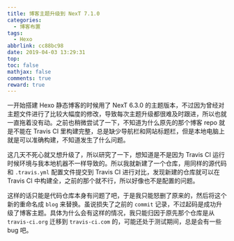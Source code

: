 ```yaml
---
title: 博客主题升级到 NexT 7.1.0
categories:
  - 博客布置
tags:
  - Hexo
abbrlink: cc88bc98
date: 2019-04-03 13:29:31
top:
toc: false
mathjax: false 
comments: true
reward: true
---
```

一开始搭建 Hexo 静态博客的时候用了 NexT 6.3.0 的主题版本，不过因为曾经对主题文件进行了比较大幅度的修改，导致每次主题升级都很难及时跟进，所以也就一直拖着没有动。之前也稍微尝试了一下，不知道为什么原先的那个博客 repo 就是不能在 Travis CI 里构建完整，总是缺少导航栏和网站标题栏，但是本地电脑上就是可以准确构建，不知道发生了什么问题。<!-- more -->

这几天不死心就又想升级了，所以研究了一下，想知道是不是因为 Travis CI 运行时候环境与我本地机器不一样导致的。所以我就新建了一个仓库，用同样的源代码和 `.travis.yml` 配置文件提交到 Travis CI 进行对比，发现新建的仓库就可以在 Travis CI 中构建全，之前的那个就不行，所以好像也不是配置的问题。

这样的话只能是代码仓库本身有问题了吧，于是我只能怒删了原来的，然后将这个新的重命名成 `blog` 来替换。虽说损失了之前的 `commit` 记录，不过起码是成功升级了博客主题。具体为什么会有这样的情况，我只能归因于原先那个仓库是从 `travis-ci.org` 迁移到 `travis-ci.com` 的，可能还处于测试期间，总是会有一些 bug 吧。